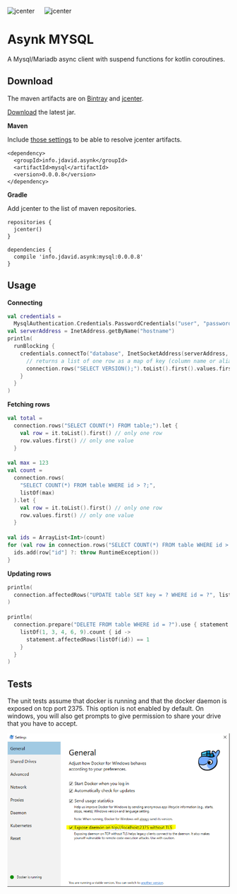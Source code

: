 ![jcenter](https://img.shields.io/badge/_jcenter_-0.0.0.8-6688ff.png?style=flat) &#x2003; ![jcenter](https://img.shields.io/badge/_Tests_-87/87-green.png?style=flat)
# Asynk MYSQL
A Mysql/Mariadb async client with suspend functions for kotlin coroutines.

## Download ##

The maven artifacts are on [Bintray](https://bintray.com/programingjd/maven/info.jdavid.asynk.mysql/view)
and [jcenter](https://bintray.com/search?query=info.jdavid.asynk.mysql).

[Download](https://bintray.com/artifact/download/programingjd/maven/info/jdavid/asynk/mysql/0.0.0.8/mysql-0.0.0.8.jar) the latest jar.

__Maven__

Include [those settings](https://bintray.com/repo/downloadMavenRepoSettingsFile/downloadSettings?repoPath=%2Fbintray%2Fjcenter)
 to be able to resolve jcenter artifacts.
```
<dependency>
  <groupId>info.jdavid.asynk</groupId>
  <artifactId>mysql</artifactId>
  <version>0.0.0.8</version>
</dependency>
```
__Gradle__

Add jcenter to the list of maven repositories.
```
repositories {
  jcenter()
}
```
```
dependencies {
  compile 'info.jdavid.asynk:mysql:0.0.0.8'
}
```

## Usage ##

__Connecting__

```kotlin
val credentials = 
  MysqlAuthentication.Credentials.PasswordCredentials("user", "password")
val serverAddress = InetAddress.getByName("hostname")
println(
  runBlocking {
    credentials.connectTo("database", InetSocketAddress(serverAddress, db.port)).use { connection ->
      // returns a list of one row as a map of key (column name or alias) to value.
      connection.rows("SELECT VERSION();").toList().first().values.first()
    }
  }
)
```

__Fetching rows__

```kotlin
val total = 
  connection.rows("SELECT COUNT(*) FROM table;").let {
    val row = it.toList().first() // only one row
    row.values.first() // only one value
  }

val max = 123
val count =
  connection.rows(
    "SELECT COUNT(*) FROM table WHERE id > ?;",
    listOf(max)
  ).let {
    val row = it.toList().first() // only one row
    row.values.first() // only one value
  }

val ids = ArrayList<Int>(count)
for (val row in connection.rows("SELECT COUNT(*) FROM table WHERE id > ?;", listOf(max)) {
  ids.add(row["id"] ?: throw RuntimeException())
}
```

__Updating rows__

```kotlin
println(
  connection.affectedRows("UPDATE table SET key = ? WHERE id = ?", listOf("a", 1))
)

println(
  connection.prepare("DELETE FROM table WHERE id = ?").use { statement ->
    listOf(1, 3, 4, 6, 9).count { id ->
      statement.affectedRows(listOf(id)) == 1
    }
  }
)
```

## Tests ##

The unit tests assume that docker is running and that the docker daemon is exposed on tcp port 2375.
This option is not enabled by default.
On windows, you will also get prompts to give permission to share your drive that you have to accept.

![Docker settings](./docker_expose_daemon.png)
